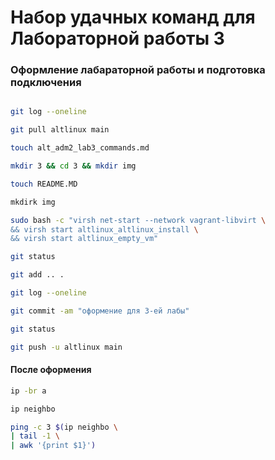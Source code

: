 # Набор удачных команд для Лабораторной работы 3

### Оформление лабараторной работы и подготовка подключения
```bash

git log --oneline

git pull altlinux main

touch alt_adm2_lab3_commands.md

mkdir 3 && cd 3 && mkdir img

touch README.MD

mkdirk img

sudo bash -c "virsh net-start --network vagrant-libvirt \
&& virsh start altlinux_altlinux_install \
&& virsh start altlinux_empty_vm"

git status

git add .. .

git log --oneline

git commit -am "оформение для 3-ей лабы"

git status

git push -u altlinux main
```
#### После оформения
```bash
ip -br a

ip neighbo

ping -c 3 $(ip neighbo \
| tail -1 \
| awk '{print $1}')



```
